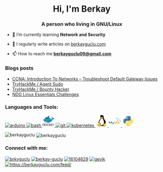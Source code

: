 <h1 align="center">Hi, I'm Berkay</h1>
<h3 align="center">A person who living in GNU/Linux</h3>

- 🌱 I’m currently learning **Network and Security**

- 📝 I regularly write articles on [berkayguclu.com](berkayguclu.com)

- 📫 How to reach me **berkayguclu09@gmail.com**

### Blogs posts
<!-- BLOG-POST-LIST:START -->
- [CCNA: Introduction To Networks – Troubleshoot Default Gateway Issues](https://berkayguclu.com/tech/troubleshoot-default-gateway-issues/?utm_source=rss&utm_medium=rss&utm_campaign=troubleshoot-default-gateway-issues)
- [TryHackMe / Agent Sudo](https://berkayguclu.com/ctf/agent-sudo/?utm_source=rss&utm_medium=rss&utm_campaign=agent-sudo)
- [TryHackMe / Bounty Hacker](https://berkayguclu.com/ctf/bounty-hacker/?utm_source=rss&utm_medium=rss&utm_campaign=bounty-hacker)
- [NDG Linux Essentials Challenges](https://berkayguclu.com/tech/ndg-linux-essentials-challenges/?utm_source=rss&utm_medium=rss&utm_campaign=ndg-linux-essentials-challenges)
<!-- BLOG-POST-LIST:END -->

<h3 align="left">Languages and Tools:</h3>
<p align="left"> <a href="https://www.arduino.cc/" target="_blank" rel="noreferrer"> <img src="https://cdn.worldvectorlogo.com/logos/arduino-1.svg" alt="arduino" width="40" height="40"/> </a> <a href="https://www.gnu.org/software/bash/" target="_blank" rel="noreferrer"> <img src="https://www.vectorlogo.zone/logos/gnu_bash/gnu_bash-icon.svg" alt="bash" width="40" height="40"/> </a> <a href="https://www.docker.com/" target="_blank" rel="noreferrer"> <img src="https://raw.githubusercontent.com/devicons/devicon/master/icons/docker/docker-original-wordmark.svg" alt="docker" width="40" height="40"/> </a> <a href="https://git-scm.com/" target="_blank" rel="noreferrer"> <img src="https://www.vectorlogo.zone/logos/git-scm/git-scm-icon.svg" alt="git" width="40" height="40"/> </a> <a href="https://kubernetes.io" target="_blank" rel="noreferrer"> <img src="https://www.vectorlogo.zone/logos/kubernetes/kubernetes-icon.svg" alt="kubernetes" width="40" height="40"/> </a> <a href="https://www.linux.org/" target="_blank" rel="noreferrer"> <img src="https://raw.githubusercontent.com/devicons/devicon/master/icons/linux/linux-original.svg" alt="linux" width="40" height="40"/> </a> <a href="https://www.mysql.com/" target="_blank" rel="noreferrer"> <img src="https://raw.githubusercontent.com/devicons/devicon/master/icons/mysql/mysql-original-wordmark.svg" alt="mysql" width="40" height="40"/> </a> <a href="https://www.python.org" target="_blank" rel="noreferrer"> <img src="https://raw.githubusercontent.com/devicons/devicon/master/icons/python/python-original.svg" alt="python" width="40" height="40"/> </a> </p>

<p><img align="left" src="https://github-readme-stats.vercel.app/api/top-langs?username=berkayguclu&show_icons=true&locale=en&layout=compact" alt="berkayguclu" /></p>

<p>&nbsp;<img align="center" src="https://github-readme-stats.vercel.app/api?username=berkayguclu&show_icons=true&locale=en" alt="berkayguclu" /></p>

<h3 align="left">Connect with me:</h3>
<p align="left">
<a href="https://twitter.com/brkyguclu" target="blank"><img align="center" src="https://raw.githubusercontent.com/rahuldkjain/github-profile-readme-generator/master/src/images/icons/Social/twitter.svg" alt="brkyguclu" height="30" width="40" /></a>
<a href="https://linkedin.com/in/berkay-guclu" target="blank"><img align="center" src="https://raw.githubusercontent.com/rahuldkjain/github-profile-readme-generator/master/src/images/icons/Social/linked-in-alt.svg" alt="berkay-guclu" height="30" width="40" /></a>
<a href="https://stackoverflow.com/users/16104629" target="blank"><img align="center" src="https://raw.githubusercontent.com/rahuldkjain/github-profile-readme-generator/master/src/images/icons/Social/stack-overflow.svg" alt="16104629" height="30" width="40" /></a>
<a href="https://www.hackerrank.com/gevik" target="blank"><img align="center" src="https://raw.githubusercontent.com/rahuldkjain/github-profile-readme-generator/master/src/images/icons/Social/hackerrank.svg" alt="gevik" height="30" width="40" /></a>
<a href="/https://berkayguclu.com/feed/" target="blank"><img align="center" src="https://raw.githubusercontent.com/rahuldkjain/github-profile-readme-generator/master/src/images/icons/Social/rss.svg" alt="https://berkayguclu.com/feed/" height="30" width="40" /></a>
</p>


